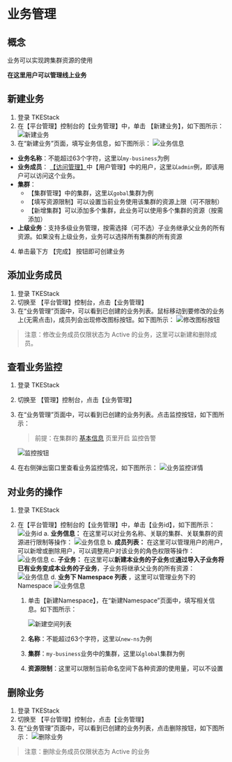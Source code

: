 # 业务管理
## 概念

业务可以实现跨集群资源的使用

**在这里用户可以管理线上业务**

## 新建业务

1. 登录 TKEStack
2. 在【平台管理】控制台的【业务管理】中，单击 【新建业务】，如下图所示：
   ![新建业务](../../../../images/createbusiness.png)
3. 在“新建业务”页面，填写业务信息，如下图所示：
   ![业务信息](../../../../images/bussinessInfo.png)

- **业务名称**：不能超过63个字符，这里以`my-business`为例
- **业务成员**： [【访问管理】](../../products/platform/accessmanagement/user.md)中【用户管理】中的用户，这里以`admin`例，即该用户可以访问这个业务。
- **集群**：
  - 【集群管理】中的集群，这里以`gobal`集群为例
  - 【填写资源限制】可以设置当前业务使用该集群的资源上限（可不限制）
  - 【新增集群】可以添加多个集群，此业务可以使用多个集群的资源（按需添加）
- **上级业务**：支持多级业务管理，按需选择（可不选）子业务继承父业务的所有资源。如果没有上级业务，业务可以选择所有集群的所有资源

4. 单击最下方 【完成】 按钮即可创建业务

## 添加业务成员
1. 登录 TKEStack
2. 切换至 【平台管理】控制台，点击【业务管理】
3. 在“业务管理”页面中，可以看到已创建的业务列表。鼠标移动到要修改的业务上(无需点击)，成员列会出现修改图标按钮。如下图所示：
    ![修改图标按钮](../../../../images/修改业务成员图标.png)

  > 注意：修改业务成员仅限状态为 Active 的业务，这里可以新建和删除成员。

## 查看业务监控
1. 登录 TKEStack

2. 切换至 【管理】控制台，点击【业务管理】

3. 在“业务管理”页面中，可以看到已创建的业务列表。点击监控按钮，如下图所示：

   > 前提：在集群的 [基本信息](./cluster.md#基本信息) 页里开启 监控告警

   ![监控按钮](../../../../images/查看业务监控.png)

4. 在右侧弹出窗口里查看业务监控情况，如下图所示：
   ![业务监控详情](../../../../images/业务监控详情.png)

## 对业务的操作

1. 登录 TKEStack

2. 在【平台管理】控制台的【业务管理】中，单击【业务id】，如下图所示： ![业务id](../../../../images/businessid.png)
    a. **业务信息：** 在这里可以对业务名称、关联的集群、关联集群的资源进行限制等操作：
    ![业务信息](../../../../images/业务信息1.png)
    b. **成员列表：** 在这里可以管理用户的用户，可以新增或删除用户，可以调整用户对该业务的角色权限等操作：
    ![业务信息](../../../../images/成员列表设置.png)
    c. **子业务：** 在这里可以**新建本业务的子业务**或**通过导入子业务将已有业务变成本业务的子业务**，子业务将继承父业务的所有资源：
    ![业务信息](../../../../images/子业务.png)
    d. **业务下 Namespace 列表** ，这里可以管理业务下的 Namespace
    ![业务信息](../../../../images/业务Namespace列表.png)
   
   1. 单击【新建Namespace】，在“新建Namespace”页面中，填写相关信息。如下图所示： 
   
      ![新建空间列表](../../../../images/my-ns.png)
   
   2. **名称**：不能超过63个字符，这里以`new-ns`为例
   
   3. **集群**：`my-business`业务中的集群，这里以`global`集群为例
   
   4. **资源限制**：这里可以限制当前命名空间下各种资源的使用量，可以不设置

## 删除业务

1. 登录 TKEStack
2. 切换至 【平台管理】控制台，点击【业务管理】
3. 在“业务管理”页面中，可以看到已创建的业务列表，点击删除按钮，如下图所示：
   ![删除业务](../../../../images/删除业务.png)

> 注意：删除业务成员仅限状态为 Active 的业务